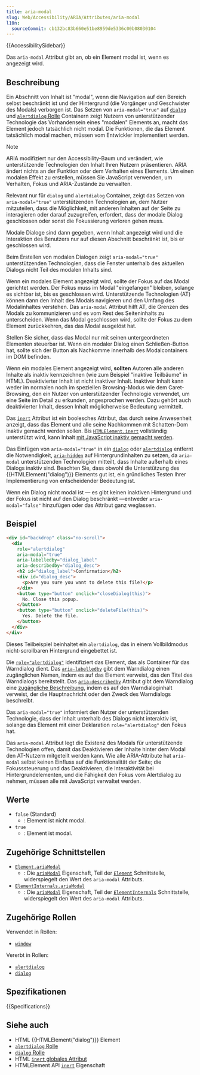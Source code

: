 ```yaml
---
title: aria-modal
slug: Web/Accessibility/ARIA/Attributes/aria-modal
l10n:
  sourceCommit: cb132bc83b660e51be8959de5336c00b08030104
---
```


{{AccessibilitySidebar}}

Das `aria-modal` Attribut gibt an, ob ein Element modal ist, wenn es angezeigt wird.

## Beschreibung

Ein Abschnitt von Inhalt ist "modal", wenn die Navigation auf den Bereich selbst beschränkt ist und der Hintergrund (die Vorgänger und Geschwister des Modals) verborgen ist. Das Setzen von `aria-modal="true"` auf [`dialog`](/de/docs/Web/Accessibility/ARIA/Roles/dialog_role) und [`alertdialog` Rolle](/de/docs/Web/Accessibility/ARIA/Roles/alertdialog_role) Containern zeigt Nutzern von unterstützender Technologie das Vorhandensein eines "modalen" Elements an, macht das Element jedoch tatsächlich nicht modal. Die Funktionen, die das Element tatsächlich modal machen, müssen vom Entwickler implementiert werden.

> [!NOTE]
> ARIA modifiziert nur den Accessibility-Baum und verändert, wie unterstützende Technologien den Inhalt Ihren Nutzern präsentieren. ARIA ändert nichts an der Funktion oder dem Verhalten eines Elements. Um einen modalen Effekt zu erstellen, müssen Sie JavaScript verwenden, um Verhalten, Fokus und ARIA-Zustände zu verwalten.

Relevant nur für `dialog` und `alertdialog` Container, zeigt das Setzen von `aria-modal="true"` unterstützenden Technologien an, dem Nutzer mitzuteilen, dass die Möglichkeit, mit anderen Inhalten auf der Seite zu interagieren oder darauf zuzugreifen, erfordert, dass der modale Dialog geschlossen oder sonst die Fokussierung verloren gehen muss.

Modale Dialoge sind dann gegeben, wenn Inhalt angezeigt wird und die Interaktion des Benutzers nur auf diesen Abschnitt beschränkt ist, bis er geschlossen wird.

Beim Erstellen von modalen Dialogen zeigt `aria-modal="true"` unterstützenden Technologien, dass die Fenster unterhalb des aktuellen Dialogs nicht Teil des modalen Inhalts sind.

Wenn ein modales Element angezeigt wird, sollte der Fokus auf das Modal gerichtet werden. Der Fokus muss im Modal "eingefangen" bleiben, solange es sichtbar ist, bis es geschlossen wird. Unterstützende Technologien (<abbr>AT</abbr>) können dann den Inhalt des Modals navigieren und den Umfang des Modalinhaltes verstehen. Das `aria-modal` Attribut hilft AT, die Grenzen des Modals zu kommunizieren und es vom Rest des Seiteninhalts zu unterscheiden. Wenn das Modal geschlossen wird, sollte der Fokus zu dem Element zurückkehren, das das Modal ausgelöst hat.

Stellen Sie sicher, dass das Modal nur mit seinen untergeordneten Elementen steuerbar ist. Wenn ein modaler Dialog einen Schließen-Button hat, sollte sich der Button als Nachkomme innerhalb des Modalcontainers im DOM befinden.

Wenn ein modales Element angezeigt wird, **sollten** Autoren alle anderen Inhalte als inaktiv kennzeichnen (wie zum Beispiel "inaktive Teilbäume" in HTML). Deaktivierter Inhalt ist nicht inaktiver Inhalt. Inaktiver Inhalt kann weder im normalen noch im speziellen Browsing-Modus wie dem Caret-Browsing, den ein Nutzer von unterstützender Technologie verwendet, um eine Seite im Detail zu erkunden, angesprochen werden. Dazu gehört auch deaktivierter Inhalt, dessen Inhalt möglicherweise Bedeutung vermittelt.

Das [`inert`](/de/docs/Web/HTML/Global_attributes/inert) Attribut ist ein boolesches Attribut, das durch seine Anwesenheit anzeigt, dass das Element und alle seine Nachkommen mit Schatten-Dom inaktiv gemacht werden sollen. Bis [`HTMLElement.inert`](/de/docs/Web/API/HTMLElement/inert) vollständig unterstützt wird, kann Inhalt [mit JavaScript inaktiv gemacht werden](https://samthor.au/2021/inert/).

Das Einfügen von `aria-modal="true"` in ein [`dialog`](/de/docs/Web/Accessibility/ARIA/Roles/dialog_role) oder [`alertdialog`](/de/docs/Web/Accessibility/ARIA/Roles/alertdialog_role) entfernt die Notwendigkeit, [`aria-hidden`](/de/docs/Web/Accessibility/ARIA/Attributes/aria-hidden) auf Hintergrundinhalten zu setzen, da `aria-modal` unterstützenden Technologien mitteilt, dass Inhalte außerhalb eines Dialogs inaktiv sind. Beachten Sie, dass obwohl die Unterstützung des {{HTMLElement("dialog")}} Elements gut ist, ein gründliches Testen Ihrer Implementierung von entscheidender Bedeutung ist.

Wenn ein Dialog nicht modal ist — es gibt keinen inaktiven Hintergrund und der Fokus ist nicht auf den Dialog beschränkt —entweder `aria-modal="false"` hinzufügen oder das Attribut ganz weglassen.

## Beispiel

```html
<div id="backdrop" class="no-scroll">
  <div
    role="alertdialog"
    aria-modal="true"
    aria-labelledby="dialog_label"
    aria-describedby="dialog_desc">
    <h2 id="dialog_label">Confirmation</h2>
    <div id="dialog_desc">
      <p>Are you sure you want to delete this file?</p>
    </div>
    <button type="button" onclick="closeDialog(this)">
      No. Close this popup.
    </button>
    <button type="button" onclick="deleteFile(this)">
      Yes. Delete the file.
    </button>
  </div>
</div>
```

Dieses Teilbeispiel beinhaltet ein `alertdialog`, das in einem Vollbildmodus nicht-scrollbaren Hintergrund eingebettet ist.

Die [`role="alertdialog"`](/de/docs/Web/Accessibility/ARIA/Roles/alertdialog_role) identifiziert das Element, das als Container für das Warndialog dient. Das [`aria-labelledby`](/de/docs/Web/Accessibility/ARIA/Attributes/aria-labelledby) gibt dem Warndialog einen zugänglichen Namen, indem es auf das Element verweist, das den Titel des Warndialogs bereitstellt. Das [`aria-describedby`](/de/docs/Web/Accessibility/ARIA/Attributes/aria-describedby) Attribut gibt dem Warndialog eine [zugängliche Beschreibung](/de/docs/Glossary/accessible_description), indem es auf den Warndialoginhalt verweist, der die Hauptnachricht oder den Zweck des Warndialogs beschreibt.

Das `aria-modal="true"` informiert den Nutzer der unterstützenden Technologie, dass der Inhalt unterhalb des Dialogs nicht interaktiv ist, solange das Element mit einer Deklaration `role="alertdialog"` den Fokus hat.

Das `aria-modal` Attribut legt die Existenz des Modals für unterstützende Technologien offen, damit das Deaktivieren der Inhalte hinter dem Modal den AT-Nutzern mitgeteilt werden kann. Wie alle ARIA-Attribute hat `aria-modal` selbst keinen Einfluss auf die Funktionalität der Seite; die Fokusssteuerung und das Deaktivieren, die Interaktivität bei Hintergrundelementen, und die Fähigkeit den Fokus vom Alertdialog zu nehmen, müssen alle mit JavaScript verwaltet werden.

## Werte

- `false` (Standard)
  - : Element ist nicht modal.
- `true`
  - : Element ist modal.

## Zugehörige Schnittstellen

- [`Element.ariaModal`](/de/docs/Web/API/Element/ariaModal)
  - : Die [`ariaModal`](/de/docs/Web/API/Element/ariaModal) Eigenschaft, Teil der [`Element`](/de/docs/Web/API/Element) Schnittstelle, widerspiegelt den Wert des `aria-modal` Attributs.
- [`ElementInternals.ariaModal`](/de/docs/Web/API/ElementInternals/ariaModal)
  - : Die [`ariaModal`](/de/docs/Web/API/ElementInternals/ariaModal) Eigenschaft, Teil der [`ElementInternals`](/de/docs/Web/API/ElementInternals) Schnittstelle, widerspiegelt den Wert des `aria-modal` Attributs.

## Zugehörige Rollen

Verwendet in Rollen:

- [`window`](/de/docs/Web/Accessibility/ARIA/Roles/window_role)

Vererbt in Rollen:

- [`alertdialog`](/de/docs/Web/Accessibility/ARIA/Roles/alertdialog_role)
- [`dialog`](/de/docs/Web/Accessibility/ARIA/Roles/dialog_role)

## Spezifikationen

{{Specifications}}

## Siehe auch

- HTML {{HTMLElement("dialog")}} Element
- [`alertdialog` Rolle](/de/docs/Web/Accessibility/ARIA/Roles/alertdialog_role)
- [`dialog` Rolle](/de/docs/Web/Accessibility/ARIA/Roles/dialog_role)
- HTML [`inert` globales Attribut](/de/docs/Web/HTML/Global_attributes/inert)
- HTMLElement API [`inert`](/de/docs/Web/API/HTMLElement/inert) Eigenschaft
